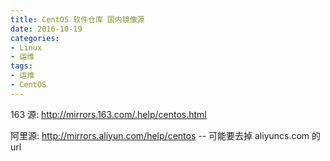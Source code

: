 ```yaml
---
title: CentOS 软件仓库 国内镜像源
date: 2016-10-19
categories:
- Linux
- 运维
tags:
- 运维
- CentOS
---
```


163 源: http://mirrors.163.com/.help/centos.html

阿里源: http://mirrors.aliyun.com/help/centos -- 可能要去掉 aliyuncs.com 的 url

<!-- more -->
